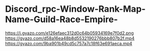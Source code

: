 # Discord_rpc-Window-Rank-Map-Name-Guild-Race-Empire-

https://i.gyazo.com/e126efaec312d0c64b05934169e7f0d2.png
https://gyazo.com/d58a16ea48b8d5532190276bbb807b2f.mp4
https://gyazo.com/9ba901b49cd5c757a7c18f63e691aeca.mp4
